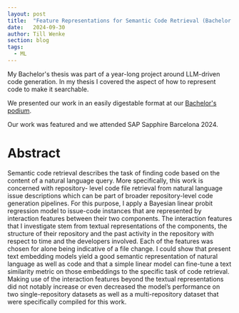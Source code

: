 ```yaml
---
layout: post
title:  "Feature Representations for Semantic Code Retrieval (Bachelor's Thesis)"
date:   2024-09-30
author: Till Wenke
section: blog
tags:
  - ML
---
```

My Bachelor's thesis was part of a year-long project around LLM-driven code generation. In my thesis I covered the aspect of how to represent code to make it searchable.

We presented our work in an easily digestable format at our [Bachelor's podium](https://www.tele-task.de/lecture/video/10764/).

Our work was featured and we attended SAP Sapphire Barcelona 2024.


# Abstract

Semantic code retrieval describes the task of finding code based on the content of a
natural language query. More specifically, this work is concerned with repository-
level code file retrieval from natural language issue descriptions which can be part
of broader repository-level code generation pipelines. For this purpose, I apply a
Bayesian linear probit regression model to issue-code instances that are represented
by interaction features between their two components. The interaction features that
I investigate stem from textual representations of the components, the structure of
their repository and the past activity in the repository with respect to time and the
developers involved. Each of the features was chosen for alone being indicative
of a file change. I could show that present text embedding models yield a good
semantic representation of natural language as well as code and that a simple linear
model can fine-tune a text similarity metric on those embeddings to the specific
task of code retrieval. Making use of the interaction features beyond the textual
representations did not notably increase or even decreased the model’s performance
on two single-repository datasets as well as a multi-repository dataset that were
specifically compiled for this work.